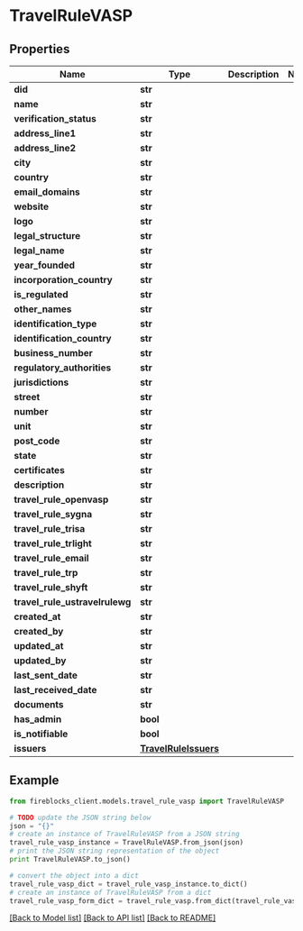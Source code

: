# TravelRuleVASP


## Properties

Name | Type | Description | Notes
------------ | ------------- | ------------- | -------------
**did** | **str** |  | 
**name** | **str** |  | 
**verification_status** | **str** |  | 
**address_line1** | **str** |  | 
**address_line2** | **str** |  | 
**city** | **str** |  | 
**country** | **str** |  | 
**email_domains** | **str** |  | 
**website** | **str** |  | 
**logo** | **str** |  | 
**legal_structure** | **str** |  | 
**legal_name** | **str** |  | 
**year_founded** | **str** |  | 
**incorporation_country** | **str** |  | 
**is_regulated** | **str** |  | 
**other_names** | **str** |  | 
**identification_type** | **str** |  | 
**identification_country** | **str** |  | 
**business_number** | **str** |  | 
**regulatory_authorities** | **str** |  | 
**jurisdictions** | **str** |  | 
**street** | **str** |  | 
**number** | **str** |  | 
**unit** | **str** |  | 
**post_code** | **str** |  | 
**state** | **str** |  | 
**certificates** | **str** |  | 
**description** | **str** |  | 
**travel_rule_openvasp** | **str** |  | 
**travel_rule_sygna** | **str** |  | 
**travel_rule_trisa** | **str** |  | 
**travel_rule_trlight** | **str** |  | 
**travel_rule_email** | **str** |  | 
**travel_rule_trp** | **str** |  | 
**travel_rule_shyft** | **str** |  | 
**travel_rule_ustravelrulewg** | **str** |  | 
**created_at** | **str** |  | 
**created_by** | **str** |  | 
**updated_at** | **str** |  | 
**updated_by** | **str** |  | 
**last_sent_date** | **str** |  | 
**last_received_date** | **str** |  | 
**documents** | **str** |  | 
**has_admin** | **bool** |  | 
**is_notifiable** | **bool** |  | 
**issuers** | [**TravelRuleIssuers**](TravelRuleIssuers.md) |  | 

## Example

```python
from fireblocks_client.models.travel_rule_vasp import TravelRuleVASP

# TODO update the JSON string below
json = "{}"
# create an instance of TravelRuleVASP from a JSON string
travel_rule_vasp_instance = TravelRuleVASP.from_json(json)
# print the JSON string representation of the object
print TravelRuleVASP.to_json()

# convert the object into a dict
travel_rule_vasp_dict = travel_rule_vasp_instance.to_dict()
# create an instance of TravelRuleVASP from a dict
travel_rule_vasp_form_dict = travel_rule_vasp.from_dict(travel_rule_vasp_dict)
```
[[Back to Model list]](../README.md#documentation-for-models) [[Back to API list]](../README.md#documentation-for-api-endpoints) [[Back to README]](../README.md)


